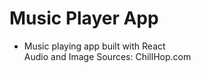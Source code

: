 # Music Player App

- Music playing app built with React
  <br/>
  Audio and Image Sources: ChillHop.com
